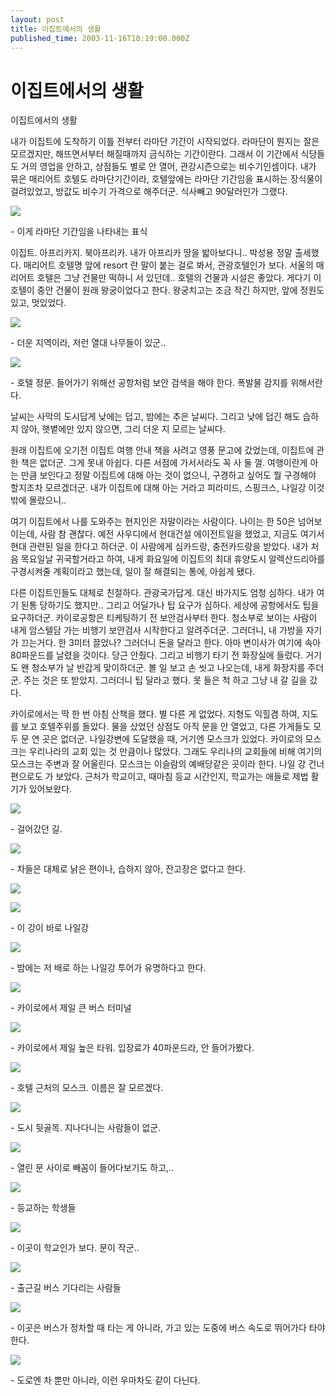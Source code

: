 ```yaml
---
layout: post
title: 이집트에서의 생활
published_time: 2003-11-16T18:19:00.000Z
---
```


# 이집트에서의 생활


이집트에서의 생활

내가 이집트에 도착하기 이틀 전부터 라마단 기간이 시작되었다. 라마단이 뭔지는 잘은 모르겠지만, 해뜨면서부터 해질때까지 금식하는 기간이란다. 그래서 이 기간에서 식당들도 거의 영업을 안하고, 상점들도 별로 안 열어, 관강시즌으로는 비수기인셈이다. 내가 묶은 매리어트 호텔도 라마단기간이라, 호텔앞에는 라마단 기간임을 표시하는 장식물이 걸려있었고, 방값도 비수기 가격으로 해주더군. 식사빼고 90달러인가 그랬다.

![](../pds/200902/04/80/a0109780_498979576c323.jpg)

\- 이게 라마단 기간임을 나타내는 표식

이집트. 아프리카지. 북아프리카. 내가 아프리카 땅을 밟아보다니.. 박성용 정말 출세했다. 매리어트 호텔명 앞에 resort 란 말이 붙는 걸로 봐서, 관광호텔인가 보다. 서울의 매리어트 호텔은 그냥 건물만 떡하니 서 있던데.. 호텔의 건물과 시설은 좋았다. 게다기 이 호텔이 중안 건물이 원래 왕궁이었다고 한다. 왕궁치고는 조금 작긴 하지만, 앞에 정원도 있고, 멋있었다.

![](../pds/200902/04/80/a0109780_4989795799403.jpg)

\- 더운 지역이라, 저런 열대 나무들이 있군..

![](../pds/200902/04/80/a0109780_49897957c188d.jpg)

\- 호텔 정문. 들어가기 위해선 공항처럼 보안 검색을 해야 한다. 폭발물 감지를 위해서란다.

날씨는 사막의 도시답게 낮에는 덥고, 밤에는 추은 날씨다. 그리고 낮에 덥긴 해도 습하지 않아, 햇볕에만 있지 않으면, 그리 더운 지 모르는 날씨다.

원래 이집트에 오기전 이집트 여행 안내 책을 사려고 영풍 문고에 갔었는데, 이집트에 관한 책은 없더군. 그게 못내 아쉽다. 다른 서점에 가서서라도 꼭 사 둘 껄. 여행이란게 아는 만큼 보인다고 정말 이집트에 대해 아는 것이 없으니, 구경하고 싶어도 뭘 구경해야 할지조차 모르겠더군. 내가 이집트에 대해 아는 거라고 피라미드, 스핑크스, 나일강 이것밖에 몰랐으니..

여기 이집트에서 나를 도와주는 현지인은 자말이라는 사람이다. 나이는 한 50은 넘어보이는데, 사람 참 괜찮다. 예전 사우디에서 현대건설 에이전트일을 했었고, 지금도 여기서 현대 관련된 일을 한다고 하더군. 이 사람에게 심카드랑, 충전카드랑을 받았다. 내가 처음 목요일날 귀국할거라고 하여, 내게 화요일에 이집트의 최대 휴양도시 알렉산드리아를 구경시켜줄 계획이라고 했는데, 일이 잘 해결되는 통에, 아쉽게 됐다.

다른 이집트인들도 대체로 친절하다. 관광국가답게. 대신 바가지도 엄청 심하다. 내가 여기 된통 당하기도 했지만.. 그리고 어딜가나 팁 요구가 심하다. 세상에 공항에서도 팁을 요구하더군. 카이로공항은 티케팅하기 전 보안검사부터 한다. 청소부로 보이는 사람이 내게 암스텔담 가는 비행기 보안검사 시작한다고 알려주더군. 그러더니, 내 가방을 자기가 끄는거다. 한 3미터 끌었나? 그러더니 돈을 달라고 한다. 아마 변이사가 여기에 속아 80파운드를 날렸을 것이다. 당근 안줬다. 그리고 비행기 타기 전 화장실에 들렀다. 거기도 왠 청소부가 날 반갑게 맞이하더군. 볼 일 보고 손 씻고 나오는데, 내게 화장지를 주더군. 주는 것은 또 받았지. 그러더니 팁 달라고 했다. 못 들은 척 하고 그냥 내 갈 길을 갔다.

카이로에서는 딱 한 번 아침 산책을 했다. 별 다른 게 없었다. 지형도 익힐겸 하여, 지도를 보고 호텔주위를 돌았다. 물을 샀었던 상점도 아직 문을 안 열었고, 다른 가게들도 모두 문 연 곳은 없더군. 나일강변에 도달했을 때, 거기엔 모스크가 있었다. 카이로의 모스크는 우리나라의 교회 있는 것 만큼이나 많았다. 그래도 우리나의 교회들에 비해 여기의 모스크는 주변과 잘 어울린다. 모스크는 이슬람의 예배당같은 곳이라 한다. 나일 강 건너편으로도 가 보았다. 근처가 학교이고, 때마침 등교 시간인지, 학교가는 애들로 제법 활기가 있어보왔다.

![](../pds/200902/04/80/a0109780_49897957e28d9.jpg)

\- 걸어갔던 길.

![](../pds/200902/04/80/a0109780_49897957f3f3a.jpg)

\- 차들은 대체로 낡은 편이나, 습하지 않아, 잔고장은 없다고 한다.

![](../pds/200902/04/80/a0109780_49897957e28d9.jpg)

![](../pds/200902/04/80/a0109780_4989795843641.jpg)

\- 이 강이 바로 나일강

![](../pds/200902/04/80/a0109780_4989795859c30.jpg)

\- 밤에는 저 배로 하는 나일강 투어가 유명하다고 한다.

![](../pds/200902/04/80/a0109780_498979586f2df.jpg)

\- 카이로에서 제일 큰 버스 터미널

![](../pds/200902/04/80/a0109780_498979588116b.jpg)

\- 카이로에서 제일 높은 타워. 입장료가 40파운드라, 안 들어가봤다.

![](../pds/200902/04/80/a0109780_4989795898380.jpg)

\- 호텔 근처의 모스크. 이름은 잘 모르겠다.

![](../pds/200902/04/80/a0109780_49897958af8b0.jpg)

\- 도시 뒷골목. 지나다니는 사람들이 없군.

![](../pds/200902/04/80/a0109780_49897958c3b6a.jpg)

\- 열린 문 사이로 빼꼼이 들어다보기도 하고,..

![](../pds/200902/04/80/a0109780_49897958d869a.jpg)

\- 등교하는 학생들

![](../pds/200902/04/80/a0109780_49897958ecdd5.jpg)

\- 이곳이 학교인가 보다. 문이 작군..

![](../pds/200902/04/80/a0109780_498979590ce75.jpg)

\- 출근길 버스 기다리는 사람들

![](../pds/200902/04/80/a0109780_4989795931ea0.jpg)

\- 이곳은 버스가 정차할 때 타는 게 아니라, 가고 있는 도중에 버스 속도로 뛰어가다 타야한다.

![](../pds/200902/04/80/a0109780_498979594f349.jpg)

\- 도로엔 차 뿐만 아니라, 이런 우마차도 같이 다닌다.

